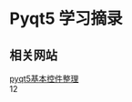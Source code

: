 Pyqt5 学习摘录
=============
## 相关网站
[pyqt5基本控件整理](https://muyuuuu.github.io/2019/10/06/pyqt5-basic/) <br>
12
